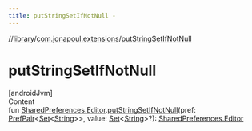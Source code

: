 ```yaml
---
title: putStringSetIfNotNull -
---
```

//[library](../../index.md)/[com.jonapoul.extensions](index.md)/[putStringSetIfNotNull](put-string-set-if-not-null.md)



# putStringSetIfNotNull  
[androidJvm]  
Content  
fun [SharedPreferences.Editor](https://developer.android.com/reference/kotlin/android/content/SharedPreferences.Editor.html).[putStringSetIfNotNull](put-string-set-if-not-null.md)(pref: [PrefPair](-pref-pair/index.md)<[Set](https://kotlinlang.org/api/latest/jvm/stdlib/kotlin.collections/-set/index.html)<[String](https://kotlinlang.org/api/latest/jvm/stdlib/kotlin/-string/index.html)>>, value: [Set](https://kotlinlang.org/api/latest/jvm/stdlib/kotlin.collections/-set/index.html)<[String](https://kotlinlang.org/api/latest/jvm/stdlib/kotlin/-string/index.html)>?): [SharedPreferences.Editor](https://developer.android.com/reference/kotlin/android/content/SharedPreferences.Editor.html)  



